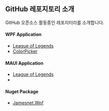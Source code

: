 ## GitHub 레포지토리 소개
GitHub 오픈소스 활동중인 레포지터리를 소개합니다.

#### WPF Application
- [League of Legends](https://github.com/jamesnet214/leagueoflegends)
- [ColorPicker](https://github.com/jamesnet214/colorpicker)

#### MAUI Application
- [League of Legends](https://github.com/jamesnet214/maui-premierleague)
- 
#### Nuget Package
- [Jamesnet.Wpf](https://github.com/jamesnet214/jamesnet)
